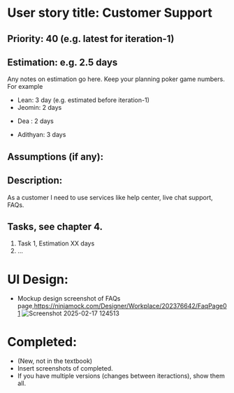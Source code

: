 # User story title: Customer Support

## Priority: 40 (e.g. latest for iteration-1)

## Estimation: e.g. 2.5 days
Any notes on estimation go here. Keep your planning poker game numbers. For example
* Lean: 3 day (e.g. estimated before iteration-1)
* Jeomin: 2 days
- Dea : 2 days
* Adithyan: 3 days

## Assumptions (if any):

## Description: 
As a customer I need to use services like help center, live chat support, FAQs.

## Tasks, see chapter 4.

1. Task 1, Estimation XX days
2. ...


# UI Design:
* Mockup design screenshot of FAQs page,https://ninjamock.com/Designer/Workplace/202376642/FaqPage01
![Screenshot 2025-02-17 124513](https://github.com/user-attachments/assets/5f148f77-275e-457d-8ffa-ffb50886caa3)

# Completed:
* (New, not in the textbook) 
* Insert screenshots of completed. 
* If you have multiple versions (changes between iteractions), show them all.

